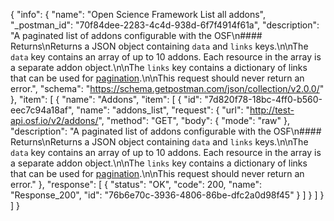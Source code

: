 {
  "info": {
    "name": "Open Science Framework List all addons",
    "_postman_id": "70f84dee-2283-4c4d-938d-6f7f4914f61a",
    "description": "A paginated list of addons configurable with the OSF\n#### Returns\nReturns a JSON object containing `data` and `links` keys.\n\nThe `data` key contains an array of up to 10 addons. Each resource in the array is a separate addon object.\n\nThe `links` key contains a dictionary of links that can be used for [pagination](#Introduction_pagination).\n\nThis request should never return an error.",
    "schema": "https://schema.getpostman.com/json/collection/v2.0.0/"
  },
  "item": [
    {
      "name": "Addons",
      "item": [
        {
          "id": "7d820f78-18bc-4ff0-b560-eec7c94a18af",
          "name": "addons_list",
          "request": {
            "url": "http://test-api.osf.io/v2/addons/",
            "method": "GET",
            "body": {
              "mode": "raw"
            },
            "description": "A paginated list of addons configurable with the OSF\n#### Returns\nReturns a JSON object containing `data` and `links` keys.\n\nThe `data` key contains an array of up to 10 addons. Each resource in the array is a separate addon object.\n\nThe `links` key contains a dictionary of links that can be used for [pagination](#Introduction_pagination).\n\nThis request should never return an error."
          },
          "response": [
            {
              "status": "OK",
              "code": 200,
              "name": "Response_200",
              "id": "76b6e70c-3936-4806-86be-dfc2a0d98f45"
            }
          ]
        }
      ]
    }
  ]
}